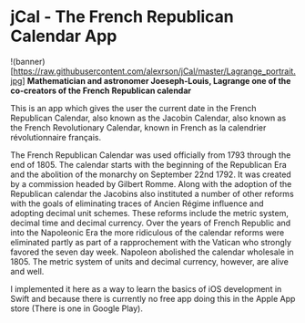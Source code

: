 jCal - The French Republican Calendar App
====
!(banner)[https://raw.githubusercontent.com/alexrson/jCal/master/Lagrange_portrait.jpg]
**Mathematician and astronomer Joeseph-Louis, Lagrange one of the co-creators of the French Republican calendar**

This is an app which gives the user the current date in the French Republican Calendar, also known as the Jacobin Calendar, also known as the French Revolutionary Calendar, known in French as la calendrier révolutionnaire français.

The French Republican Calendar was used officially from 1793 through the end of 1805. The calendar starts with the beginning of the Republican Era and the abolition of the monarchy on September 22nd 1792. It was created by a commission headed by Gilbert Romme. Along with the adoption of the Republican calendar the Jacobins also instituted a number of other reforms with the goals of eliminating traces of Ancien Régime influence and adopting decimal unit schemes. These reforms include the metric system, decimal time and decimal currency.  Over the years of French Republic and into the Napoleonic Era the more ridiculous of the calendar reforms were eliminated partly as part of a rapprochement with the Vatican who strongly favored the seven day week. Napoleon abolished the calendar wholesale in 1805. The metric system of units and decimal currency, however, are alive and well.

I implemented it here as a way to learn the basics of iOS development in Swift and because there is currently no free app doing this in the Apple App store (There is one in Google Play).
